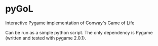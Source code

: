 # pyGoL
Interactive Pygame implementation of Conway's Game of Life

Can be run as a simple python script. The only dependency is Pygame (written and tested with pygame 2.0.1).
